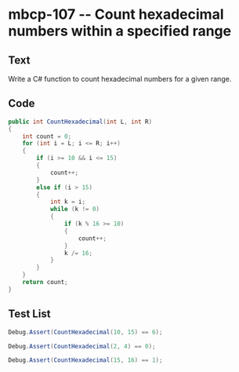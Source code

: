 # mbcp-107 -- Count hexadecimal numbers within a specified range

## Text

Write a C# function to count hexadecimal numbers for a given range.

## Code

```csharp
public int CountHexadecimal(int L, int R)  
{  
    int count = 0;  
    for (int i = L; i <= R; i++)  
    {  
        if (i >= 10 && i <= 15)  
        {  
            count++;  
        }  
        else if (i > 15)  
        {  
            int k = i;  
            while (k != 0)  
            {  
                if (k % 16 >= 10)  
                {  
                    count++;  
                }  
                k /= 16;  
            }  
        }  
    }  
    return count;  
}
```

## Test List

```csharp
Debug.Assert(CountHexadecimal(10, 15) == 6);
```

```csharp
Debug.Assert(CountHexadecimal(2, 4) == 0);
```

```csharp
Debug.Assert(CountHexadecimal(15, 16) == 1);
```
